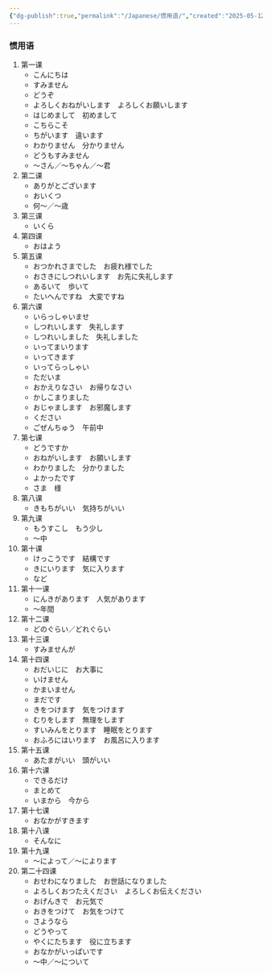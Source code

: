 ```yaml
---
{"dg-publish":true,"permalink":"/Japanese/惯用语/","created":"2025-05-12T21:48:24.470+08:00","updated":"2025-05-12T23:18:50.813+08:00"}
---
```


### 惯用语
1. 第一课
	- こんにちは
	- すみません
	- どうぞ
	- よろしくおねがいします　よろしくお願いします
	- はじめまして　初めまして
	- こちらこそ
	- ちがいます　違います
	- わかりません　分かりません
	- どうもすみません
	- ～さん／～ちゃん／～君
2. 第二课
	- ありがとございます
	- おいくつ
	- 何～／～歳
3. 第三课
	- いくら
4. 第四课
	- おはよう
5. 第五课
	- おつかれさまでした　お疲れ様でした
	- おさきにしつれいします　お先に失礼します
	- あるいて　歩いて
	- たいへんですね　大変ですね
6. 第六课
	- いらっしゃいませ
	- しつれいします　失礼します
	- しつれいしました　失礼しました
	- いってまいります
	- いってきます
	- いってらっしゃい
	- ただいま
	- おかえりなさい　お帰りなさい
	- かしこまりました
	- おじゃまします　お邪魔します
	- ください
	- ごぜんちゅう　午前中
7. 第七课
	- どうですか
	- おねがいします　お願いします
	- わかりました　分かりました
	- よかったです
	- さま　様
8. 第八课
	- きもちがいい　気持ちがいい
9. 第九课
	- もうすこし　もう少し
	- ～中
10. 第十课
	- けっこうです　結構です
    - きにいります　気に入ります
    - など
11. 第十一课
	- にんきがあります　人気があります
    - ～年間
12. 第十二课
	- どのぐらい／どれぐらい
13. 第十三课
	- すみませんが
14. 第十四课
	- おだいじに　お大事に
    - いけません
    - かまいません
    - まだです
    - きをつけます　気をつけます
    - むりをします　無理をします
    - すいみんをとります　睡眠をとります
    - おふろにはいります　お風呂に入ります
15. 第十五课
	- あたまがいい　頭がいい
16. 第十六课
	- できるだけ
    - まとめて
    - いまから　今から
17. 第十七课
	- おなかがすきます
18. 第十八课
	- そんなに
19. 第十九课
	- ～によって／～によります
20. 第二十四课
	- おせわになりました　お世話になりました
    - よろしくおつたえください　よろしくお伝えください
    - おげんきで　お元気で
    - おきをつけて　お気をつけて
    - さようなら
    - どうやって
    - やくにたちます　役に立ちます
    - おなかがいっぱいです
    - ～中／～について
